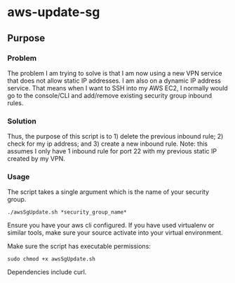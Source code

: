 # aws-update-sg

## Purpose

### Problem
The problem I am trying to solve is that I am now using a new VPN service that does not allow static IP addresses. I am also on a dynamic IP address service. That means when I want to SSH into my AWS EC2, I normally would go to the console/CLI and add/remove existing security group inbound rules.

### Solution
Thus, the purpose of this script is to 1) delete the previous inbound rule; 2) check for my ip address; and 3) create a new inbound rule. Note: this assumes I only have 1 inbound rule for port 22 with my previous static IP created by my VPN.

### Usage

The script takes a single argument which is the name of your security group.

```
./awsSgUpdate.sh *security_group_name*
```

Ensure you have your aws cli configured. If you have used virtualenv or similar tools, make sure your source activate into your virtual environment.

Make sure the script has executable permissions:

```
sudo chmod +x awsSgUpdate.sh
```

Dependencies include curl.
